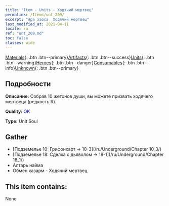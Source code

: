```yaml
---
title: "Item - Units - Ходячий мертвец"
permalink: /Items/unt_209/
excerpt: "Эра хаоса  Ходячий мертвец"
last_modified_at: 2021-04-11
locale: ru
ref: "unt_209.md"
toc: false
classes: wide
---
```

 [Materials](/ru/Items/){: .btn .btn--primary}[Artifacts](/ru/Items/Artifacts/){: .btn .btn--success}[Units](/ru/Items/Units/){: .btn .btn--warning}[Heroes](/ru/Items/Heroes/){: .btn .btn--danger}[Consumables](/ru/Items/Consumables/){: .btn .btn--info}[Unknown](/ru/Items/Unknown/){: .btn .btn--primary}

## Подробности
 **Описание:** Собрав 10 жетонов души, вы можете призвать ходячего мертвеца (редкость R).

 **Quality:** <span style="color: #0000CD">OK</span>

 **Type:** Unit Soul

## Gather

*    [Подземелье 10: Грифонхарт -> 10-3](/ru/Underground/Chapter 10_3/) 
*    [Подземелье 18: Сделка с дьяволом -> 18-1](/ru/Underground/Chapter 18_1/) 
*    Алтарь найма 
*    Обмен казарм - Ходячий мертвец 

## This item contains:

  None

